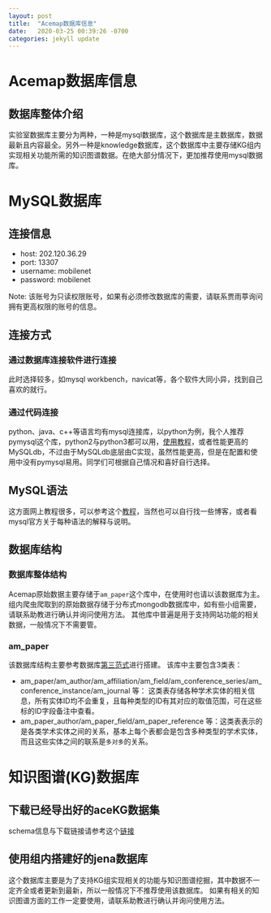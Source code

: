 ```yaml
---
layout: post
title:  "Acemap数据库信息"
date:   2020-03-25 00:39:26 -0700
categories: jekyll update
---
```


# Acemap数据库信息

## 数据库整体介绍

实验室数据库主要分为两种，一种是mysql数据库，这个数据库是主数据库，数据最新且内容最全。另外一种是knowledge数据库，这个数据库中主要存储KG组内实现相关功能所需的知识图谱数据。在绝大部分情况下，更加推荐使用mysql数据库。

# MySQL数据库

## 连接信息

+ host: 202.120.36.29
+ port: 13307
+ username: mobilenet
+ password: mobilenet

Note: 该账号为只读权限账号，如果有必须修改数据库的需要，请联系贾雨葶询问拥有更高权限的账号的信息。

## 连接方式

### 通过数据库连接软件进行连接

此时选择较多，如mysql workbench，navicat等，各个软件大同小异，找到自己喜欢的就行。

### 通过代码连接

python、java、c++等语言均有mysql连接库，以python为例，我个人推荐pymysql这个库，python2与python3都可以用，[使用教程](http://www.runoob.com/python3/python3-mysql.html)，或者性能更高的MySQLdb，不过由于MySQLdb底层由C实现，虽然性能更高，但是在配置和使用中没有pymysql易用。同学们可根据自己情况和喜好自行选择。

## MySQL语法

这方面网上教程很多，可以参考这个[教程](http://www.runoob.com/mysql/mysql-tutorial.html)，当然也可以自行找一些博客，或者看mysql官方关于每种语法的解释与说明。

## 数据库结构

### 数据库整体结构

Acemap原始数据主要存储于`am_paper`这个库中，在使用时也请以该数据库为主。
组内爬虫爬取到的原始数据存储于分布式mongodb数据库中，如有些小组需要，请联系助教进行确认并询问使用方法。
其他库中普遍是用于支持网站功能的相关数据，一般情况下不需要管。

### am_paper

该数据库结构主要参考数据库[第三范式](https://www.zhihu.com/question/24696366)进行搭建。
该库中主要包含3类表：

+ am_paper/am_author/am_affiliation/am_field/am_conference_series/am_conference_instance/am_journal 等： 这类表存储各种学术实体的相关信息，所有实体ID均不会重复，且每种类型的ID有其对应的取值范围，可在这些标的ID字段备注中查看。
+ am_paper_author/am_paper_field/am_paper_reference 等：这类表表示的是各类学术实体之间的关系，基本上每个表都会是包含多种类型的学术实体，而且这些实体之间的联系是`多对多`的关系。


# 知识图谱(KG)数据库

## 下载已经导出好的aceKG数据集

schema信息与下载链接请参考这个[链接](https://archive.acemap.info/acekg)

## 使用组内搭建好的jena数据库

这个数据库主要是为了支持KG组实现相关的功能与知识图谱挖掘，其中数据不一定齐全或者更新到最新，所以一般情况下不推荐使用该数据库。
如果有相关的知识图谱方面的工作一定要使用，请联系助教进行确认并询问使用方法。
